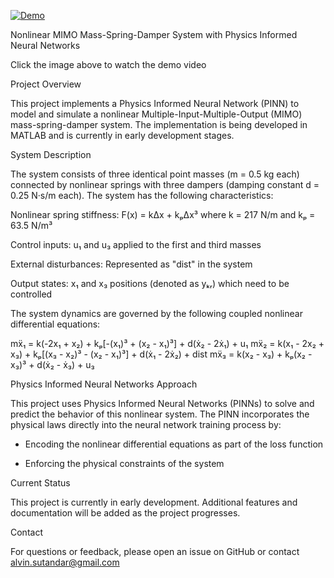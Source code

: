 [![Demo](https://img.youtube.com/vi/mCCggAHRHGE/0.jpg)](https://youtu.be/mCCggAHRHGE)

Nonlinear MIMO Mass-Spring-Damper System with Physics Informed Neural Networks

Click the image above to watch the demo video

Project Overview

This project implements a Physics Informed Neural Network (PINN) to model and simulate a nonlinear Multiple-Input-Multiple-Output (MIMO) mass-spring-damper system. The implementation is being developed in MATLAB and is currently in early development stages.

System Description

The system consists of three identical point masses (m = 0.5 kg each) connected by nonlinear springs with three dampers (damping constant d = 0.25 N·s/m each). The system has the following characteristics:

Nonlinear spring stiffness: F(x) = kΔx + kₚΔx³ where k = 217 N/m and kₚ = 63.5 N/m³

Control inputs: u₁ and u₃ applied to the first and third masses

External disturbances: Represented as "dist" in the system

Output states: x₁ and x₃ positions (denoted as yₖᵣ) which need to be controlled

The system dynamics are governed by the following coupled nonlinear differential equations:

mẍ₁ = k(-2x₁ + x₂) + kₚ[-(x₁)³ + (x₂ - x₁)³] + d(ẋ₂ - 2ẋ₁) + u₁
mẍ₂ = k(x₁ - 2x₂ + x₃) + kₚ[(x₃ - x₂)³ - (x₂ - x₁)³] + d(ẋ₁ - 2ẋ₂) + dist
mẍ₃ = k(x₂ - x₃) + kₚ(x₂ - x₃)³ + d(ẋ₂ - ẋ₃) + u₃


Physics Informed Neural Networks Approach

This project uses Physics Informed Neural Networks (PINNs) to solve and predict the behavior of this nonlinear system. The PINN incorporates the physical laws directly into the neural network training process by:

- Encoding the nonlinear differential equations as part of the loss function

- Enforcing the physical constraints of the system

Current Status

This project is currently in early development. Additional features and documentation will be added as the project progresses.

Contact

For questions or feedback, please open an issue on GitHub or contact alvin.sutandar@gmail.com

